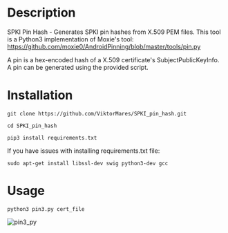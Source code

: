 # Description
SPKI Pin Hash - Generates SPKI pin hashes from X.509 PEM files. 
This tool is a Python3 implementation of Moxie's tool: https://github.com/moxie0/AndroidPinning/blob/master/tools/pin.py

A pin is a hex-encoded hash of a X.509 certificate's SubjectPublicKeyInfo. A pin can be generated using the provided script.

# Installation
```
git clone https://github.com/ViktorMares/SPKI_pin_hash.git
```
```
cd SPKI_pin_hash
```
```
pip3 install requirements.txt
```
If you have issues with installing requirements.txt file:
```
sudo apt-get install libssl-dev swig python3-dev gcc
```

# Usage
```
python3 pin3.py cert_file
```
![pin3_py](https://github.com/ViktorMares/SPKI_pin_hash/assets/80492489/fd7ffe9a-9bd1-4424-bdf4-2c0af8b1738b)
